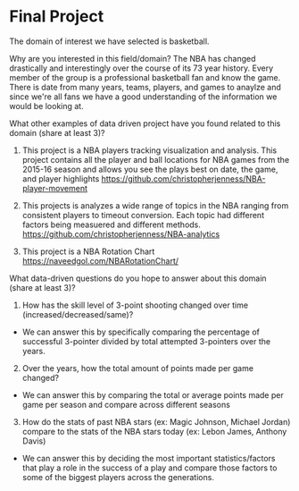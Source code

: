 # Final Project
The domain of interest we have selected is basketball.

Why are you interested in this field/domain?
  The NBA has changed drastically and interestingly over the course of its 73 year history. Every member of the group is a professional basketball fan and know the game. There is date from many years, teams, players, and games to anaylze and since we're all fans we have a good understanding of the information we would be looking at. 

What other examples of data driven project have you found related to this domain (share at least 3)?
1) This project is a NBA players tracking visualization and analysis. This project contains all the player and ball locations for NBA games from the 2015-16 season and allows you see the plays best on date, the game, and player highlights
https://github.com/christopherjenness/NBA-player-movement

2) This projects is analyzes a wide range of topics in the NBA ranging from consistent players to timeout conversion. Each topic had different factors being measuered and different methods.
https://github.com/christopherjenness/NBA-analytics

3) This project is a NBA Rotation Chart
https://naveedgol.com/NBARotationChart/

What data-driven questions do you hope to answer about this domain (share at least 3)?
1) How has the skill level of 3-point shooting changed over time (increased/decreased/same)?
- We can answer this by specifically comparing the percentage of successful 3-pointer divided by total attempted 3-pointers over the years.  
2) Over the years, how the total amount of points made per game changed?
- We can answer this by comparing the total or average points made per game per season and compare across different seasons
3) How do the stats of past NBA stars (ex: Magic Johnson, Michael Jordan) compare to the stats of the NBA stars today (ex: Lebon James, Anthony Davis)
- We can answer this by deciding the most important statistics/factors that play a role in the success of a play and compare those factors to some of the biggest players across the generations.
